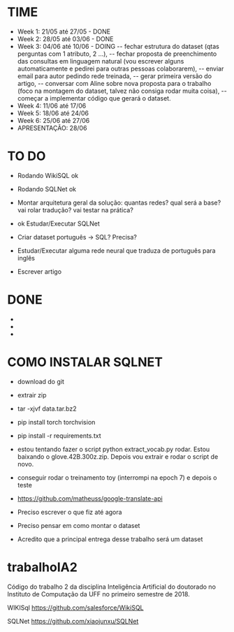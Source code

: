 # TIME
- Week 1: 21/05 até 27/05 - DONE
- Week 2: 28/05 até 03/06 - DONE
- Week 3: 04/06 até 10/06 - DOING
-- fechar estrutura do dataset (qtas perguntas com 1 atributo, 2 ...), 
-- fechar proposta de preenchimento das consultas em linguagem natural (vou escrever alguns automaticamente e pedirei para outras pessoas colaborarem), 
-- enviar email para autor pedindo rede treinada, 
-- gerar primeira versão do artigo, 
-- conversar com Aline sobre nova proposta para o trabalho (foco na montagem do dataset, talvez não consiga rodar muita coisa), 
-- começar a implementar código que gerará o dataset. 
- Week 4: 11/06 até 17/06
- Week 5: 18/06 até 24/06
- Week 6: 25/06 até 27/06
- APRESENTAÇÃO: 28/06

# TO DO
- Rodando WikiSQL ok
- Rodando SQLNet ok 


- Montar arquitetura geral da solução: quantas redes? qual será a base? vai rolar tradução? vai testar na prática?
- ok Estudar/Executar SQLNet
- Criar dataset português -> SQL? Precisa?
- Estudar/Executar alguma rede neural que traduza de português para inglês
- Escrever artigo

# DONE
- 
- 
- 
# COMO INSTALAR SQLNET
- download do git
- extrair zip
- tar -xjvf data.tar.bz2
- pip install torch torchvision
- pip install -r requirements.txt


- estou tentando fazer o script python extract_vocab.py rodar. Estou baixando o glove.42B.300z.zip. Depois vou extrair e rodar o script de novo.
- conseguir rodar o treinamento toy (interrompi na epoch 7) e depois o teste
- https://github.com/matheuss/google-translate-api

- Preciso escrever o que fiz até agora
- Preciso pensar em como montar o dataset
- Acredito que a principal entrega desse trabalho será um dataset





# trabalhoIA2
Código do trabalho 2 da disciplina Inteligência Artificial do doutorado no Instituto de Computação da UFF no primeiro semestre de 2018.

WIKISql
https://github.com/salesforce/WikiSQL

SQLNet
https://github.com/xiaojunxu/SQLNet
